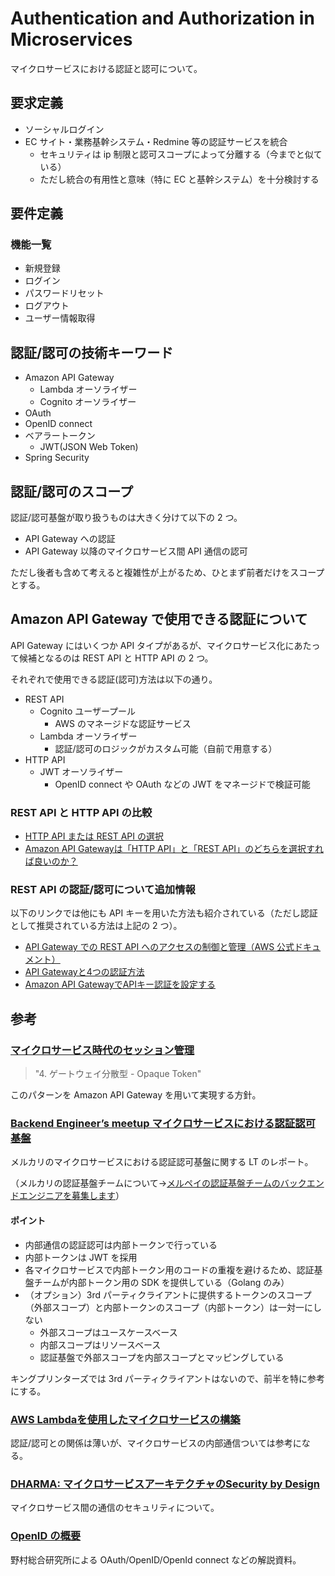 # Authentication and Authorization in Microservices

マイクロサービスにおける認証と認可について。

## 要求定義

- ソーシャルログイン
- EC サイト・業務基幹システム・Redmine 等の認証サービスを統合
  - セキュリティは ip 制限と認可スコープによって分離する（今までと似ている）
  - ただし統合の有用性と意味（特に EC と基幹システム）を十分検討する

## 要件定義

### 機能一覧

- 新規登録
- ログイン
- パスワードリセット
- ログアウト
- ユーザー情報取得

## 認証/認可の技術キーワード

- Amazon API Gateway
  - Lambda オーソライザー
  - Cognito オーソライザー
- OAuth
- OpenID connect
- ベアラートークン
  - JWT(JSON Web Token)
- Spring Security

## 認証/認可のスコープ

認証/認可基盤が取り扱うものは大きく分けて以下の 2 つ。

- API Gateway への認証
- API Gateway 以降のマイクロサービス間 API 通信の認可

ただし後者も含めて考えると複雑性が上がるため、ひとまず前者だけをスコープとする。

## Amazon API Gateway で使用できる認証について

API Gateway にはいくつか API タイプがあるが、マイクロサービス化にあたって候補となるのは REST API と HTTP API の 2 つ。

それぞれで使用できる認証(認可)方法は以下の通り。

- REST API
  - Cognito ユーザープール
    - AWS のマネージドな認証サービス
  - Lambda オーソライザー
    - 認証/認可のロジックがカスタム可能（自前で用意する）
- HTTP API
  - JWT オーソライザー
    - OpenID connect や OAuth などの JWT をマネージドで検証可能

### REST API と HTTP API の比較

- [HTTP API または REST API の選択](https://docs.aws.amazon.com/ja_jp/apigateway/latest/developerguide/http-api-vs-rest.html)
- [Amazon API Gatewayは「HTTP API」と「REST API」のどちらを選択すれば良いのか？](https://dev.classmethod.jp/articles/amazon-api-gateway-http-or-rest/)

### REST API の認証/認可について追加情報

以下のリンクでは他にも API キーを用いた方法も紹介されている（ただし認証として推奨されている方法は上記の 2 つ）。

- [API Gateway での REST API へのアクセスの制御と管理（AWS 公式ドキュメント）](https://docs.aws.amazon.com/ja_jp/apigateway/latest/developerguide/apigateway-control-access-to-api.html)
- [API Gatewayと4つの認証方法](https://www.greptips.com/posts/1294/)
- [Amazon API GatewayでAPIキー認証を設定する](https://dev.classmethod.jp/articles/apigateway-apikey-auth/)

## 参考

### [マイクロサービス時代のセッション管理](https://engineer.retty.me/entry/2019/12/21/171549)

> "4. ゲートウェイ分散型 - Opaque Token"

このパターンを Amazon API Gateway を用いて実現する方針。

### [Backend Engineer’s meetup マイクロサービスにおける認証認可基盤](https://dev.classmethod.jp/articles/merpay-microservice-auth/)

メルカリのマイクロサービスにおける認証認可基盤に関する LT のレポート。

（メルカリの認証基盤チームについて→[メルペイの認証基盤チームのバックエンドエンジニアを募集します](https://www.pospome.work/entry/2019/06/12/125841)）

#### ポイント

- 内部通信の認証認可は内部トークンで行っている
- 内部トークンは JWT を採用
- 各マイクロサービスで内部トークン用のコードの重複を避けるため、認証基盤チームが内部トークン用の SDK を提供している（Golang のみ）
- （オプション）3rd パーティクライアントに提供するトークンのスコープ（外部スコープ）と内部トークンのスコープ（内部トークン）は一対一にしない
  - 外部スコープはユースケースベース
  - 内部スコープはリソースベース
  - 認証基盤で外部スコープを内部スコープとマッピングしている

キングプリンターズでは 3rd パーティクライアントはないので、前半を特に参考にする。

### [AWS Lambdaを使用したマイクロサービスの構築](https://dev.classmethod.jp/articles/aws-reinvent2019-report-svs343/)

認証/認可との関係は薄いが、マイクロサービスの内部通信ついては参考になる。

### [DHARMA: マイクロサービスアーキテクチャのSecurity by Design](https://yunkt.hatenablog.com/entry/2019/11/02/205521)

マイクロサービス間の通信のセキュリティについて。

### [OpenID の概要](https://www.mhlw.go.jp/content/10800000/000537444.pdf)

野村総合研究所による OAuth/OpenID/OpenId connect などの解説資料。
